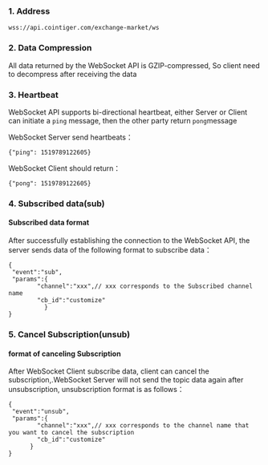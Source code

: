 ### 1. Address

```
wss://api.cointiger.com/exchange-market/ws
```

### 2. Data Compression

All data returned by the WebSocket API is GZIP-compressed, So client need to decompress after receiving the data

### 3. Heartbeat

WebSocket API supports bi-directional heartbeat, either Server or Client can initiate a `ping` message, then  the other party return `pong`message

WebSocket Server send heartbeats：

```
{"ping": 1519789122605}
```

WebSocket Client should return：

```
{"pong": 1519789122605}
```



### 4. Subscribed data(sub)

#### Subscribed data format

After successfully establishing the connection to the WebSocket API, the server sends data of the following format to subscribe data：

```
{
 "event":"sub",
 "params":{
 	    "channel":"xxx",// xxx corresponds to the Subscribed channel name
 	    "cb_id":"customize"
          }
}
```



### 5. Cancel Subscription(unsub)

#### format of canceling Subscription

After WebSocket Client subscribe data, client can cancel the subscription,.WebSocket Server will not send the topic data again after unsubscription, unsubscription format is as follows：

```
{
 "event":"unsub",
 "params":{
 	    "channel":"xxx",// xxx corresponds to the channel name that you want to cancel the subscription
 	    "cb_id":"customize"
 	  }
}
```